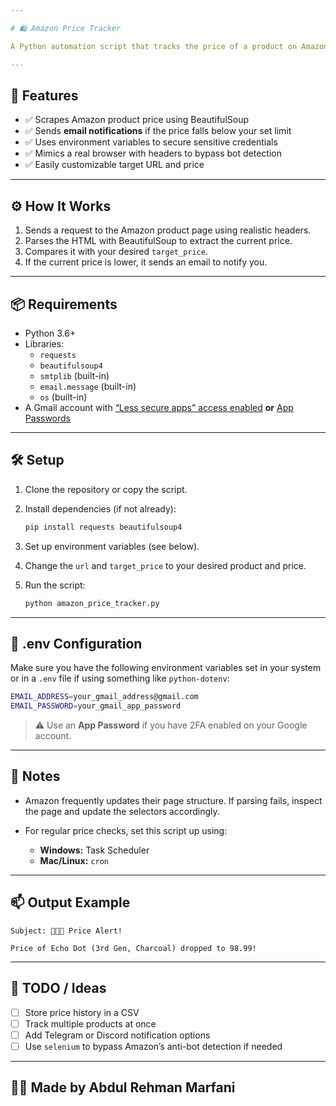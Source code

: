 ```yaml
---

# 🛍️ Amazon Price Tracker

A Python automation script that tracks the price of a product on Amazon and sends you an email alert when the price drops below a target value.

---
```


## 🚀 Features

- ✅ Scrapes Amazon product price using BeautifulSoup
- ✅ Sends **email notifications** if the price falls below your set limit
- ✅ Uses environment variables to secure sensitive credentials
- ✅ Mimics a real browser with headers to bypass bot detection
- ✅ Easily customizable target URL and price

---

## ⚙️ How It Works

1. Sends a request to the Amazon product page using realistic headers.
2. Parses the HTML with BeautifulSoup to extract the current price.
3. Compares it with your desired `target_price`.
4. If the current price is lower, it sends an email to notify you.

---

## 📦 Requirements

- Python 3.6+
- Libraries:
  - `requests`
  - `beautifulsoup4`
  - `smtplib` (built-in)
  - `email.message` (built-in)
  - `os` (built-in)
- A Gmail account with [“Less secure apps” access enabled](https://myaccount.google.com/lesssecureapps) **or** [App Passwords](https://support.google.com/accounts/answer/185833)

---

## 🛠️ Setup

1. Clone the repository or copy the script.
2. Install dependencies (if not already):

   ```bash
   pip install requests beautifulsoup4


3. Set up environment variables (see below).
4. Change the `url` and `target_price` to your desired product and price.
5. Run the script:

   ```bash
   python amazon_price_tracker.py
   ```

---

## 🧪 .env Configuration

Make sure you have the following environment variables set in your system or in a `.env` file if using something like `python-dotenv`:

```bash
EMAIL_ADDRESS=your_gmail_address@gmail.com
EMAIL_PASSWORD=your_gmail_app_password
```

> ⚠️ Use an **App Password** if you have 2FA enabled on your Google account.

---

## 📝 Notes

* Amazon frequently updates their page structure. If parsing fails, inspect the page and update the selectors accordingly.
* For regular price checks, set this script up using:

  * **Windows:** Task Scheduler
  * **Mac/Linux:** `cron`

---

## 📫 Output Example

```
Subject: 🚨🚨🚨 Price Alert!

Price of Echo Dot (3rd Gen, Charcoal) dropped to 98.99!
```

---

## 📌 TODO / Ideas

* [ ] Store price history in a CSV
* [ ] Track multiple products at once
* [ ] Add Telegram or Discord notification options
* [ ] Use `selenium` to bypass Amazon’s anti-bot detection if needed

---

## 👨‍💻 Made by Abdul Rehman Marfani



